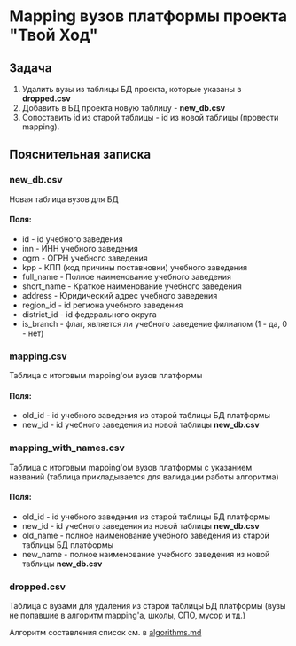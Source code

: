 # Mapping вузов платформы проекта "Твой Ход"
## Задача
1. Удалить вузы из таблицы БД проекта, которые указаны в **dropped.csv**
2. Добавить в БД проекта новую таблицу - **new_db.csv**
3. Сопоставить id из старой таблицы - id из новой таблицы (провести mapping).
## Пояснительная записка
### new_db.csv
Новая таблица вузов для БД
#### Поля:
 - id - id учебного заведения
 - inn - ИНН учебного заведения
 - ogrn - ОГРН учебного заведения
 - kpp - КПП (код причины поставновки) учебного заведения
 - full_name - Полное наименование учебного заведения 
 - short_name - Краткое наименование учебного заведения
 - address - Юридический адрес учебного заведения
 - region_id - id региона учебного заведения
 - district_id - id федерального округа 
 - is_branch - флаг, является ли учебного заведение филиалом (1 - да, 0 - нет)
### mapping.csv
Таблица с итоговым mapping'ом вузов платформы
#### Поля:
 - old_id - id учебного заведения из старой таблицы БД платформы
 - new_id - id учебного заведения из новой таблицы **new_db.csv**
### mapping_with_names.csv
Таблица с итоговым mapping'ом вузов платформы с указанием названий (таблица прикладывается для валидации работы алгоритма)
#### Поля:
 - old_id - id учебного заведения из старой таблицы БД платформы
 - new_id - id учебного заведения из новой таблицы **new_db.csv**
 - old_name - полное наименование учебного заведения из старой таблицы БД платформы
 - new_name - полное наименование учебного заведения из новой таблицы **new_db.csv**
### dropped.csv
Таблица с вузами для удаления из старой таблицы БД платформы (вузы не попавшие в алгоритм mapping'а, школы, СПО, мусор и тд.)


Алгоритм составления список см. в [algorithms.md](algorithms.md)